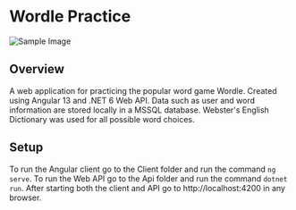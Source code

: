 # Wordle Practice

![Sample Image](../client/src/assets/sample-image.png)

## Overview
A web application for practicing the popular word game Wordle. Created using Angular 13 and .NET 6 Web API. Data such as user and word information are stored locally in a MSSQL database. Webster's English Dictionary was used for all possible word choices.

## Setup
To run the Angular client go to the Client folder and run the command `ng serve`. To run the Web API go to the Api folder and run the command `dotnet run`.
After starting both the client and API go to http://localhost:4200 in any browser.

